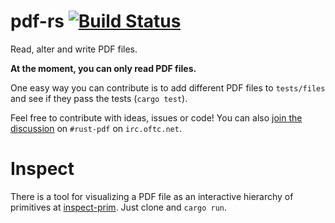 # pdf-rs [![Build Status](https://travis-ci.com/pdf-rs/pdf.svg?branch=master)](https://travis-ci.com/pdf-rs/pdf)
Read, alter and write PDF files.

**At the moment, you can only read PDF files.**

One easy way you can contribute is to add different PDF files to `tests/files` and see if they pass the tests (`cargo test`).

Feel free to contribute with ideas, issues or code! You can also [join the discussion](https://webchat.oftc.net/?channels=rust-pdf) on `#rust-pdf` on `irc.oftc.net`.

# Inspect
There is a tool for visualizing a PDF file as an interactive hierarchy of primitives at [inspect-prim](https://github.com/pdf-rs/inspect-prim). Just clone and `cargo run`.
